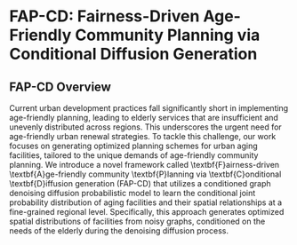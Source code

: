 # FAP-CD: Fairness-Driven Age-Friendly Community Planning via Conditional Diffusion Generation

## FAP-CD Overview

Current urban development practices fall significantly short in implementing age-friendly planning, leading to elderly services that are insufficient and unevenly distributed across regions. This underscores the urgent need for age-friendly urban renewal strategies. To tackle this challenge, our work focuses on generating optimized planning schemes for urban aging facilities, tailored to the unique demands of age-friendly community planning. We introduce a novel framework called \textbf{F}airness-driven \textbf{A}ge-friendly community \textbf{P}lanning via \textbf{C}onditional \textbf{D}iffusion generation (FAP-CD) that utilizes a conditioned graph denoising diffusion probabilistic model to learn the conditional joint probability distribution of aging facilities and their spatial relationships at a fine-grained regional level. Specifically, this approach generates optimized spatial distributions of facilities from noisy graphs, conditioned on the needs of the elderly during the denoising diffusion process.

